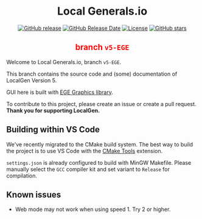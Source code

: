 <div align="center">
  <h1>Local Generals.io</h1>
  <a href="http://github.com/SZXC-WG/LocalGen-new/releases"><img alt="GitHub release" src="https://img.shields.io/github/release/SZXC-WG/LocalGen-new.svg" /></a>
  <a href="http://github.com/SZXC-WG/LocalGen-new/releases"><img alt="GitHub Release Date" src="https://img.shields.io/github/release-date/SZXC-WG/LocalGen-new.svg" /></a>
  <a href="http://github.com/SZXC-WG/LocalGen-new/LICENSE.md"><img alt="License" src="https://img.shields.io/github/license/SZXC-WG/LocalGen-new.svg" /></a>
  <a href="http://github.com/SZXC-WG/LocalGen-new/stargazers"><img alt="GitHub stars" src="https://img.shields.io/github/stars/SZXC-WG/LocalGen-new.svg?style=social" /></a>
  <h2><font color="red">branch <code>v5-EGE</code></font></h2>
</div>

Welcome to Local Generals.io, branch `v5-EGE`.

This branch contains the source code and (some) documentation of LocalGen Version 5. 

GUI here is built with [EGE Graphics library](http://xege.org).

To contribute to this project, please create an issue or create a pull request. **Thank you for supporting LocalGen.**

## Building within VS Code

We've recently migrated to the CMake build system. The best way to build the project is to use VS Code with the [CMake Tools](https://marketplace.visualstudio.com/items?itemName=ms-vscode.cmake-tools) extension.

`settings.json` is already configured to build with MinGW Makefile. Please manually select the `GCC` compiler kit and set variant to `Release` for compilation.

## Known issues

- Web mode may not work when using speed 1. Try 2 or higher.